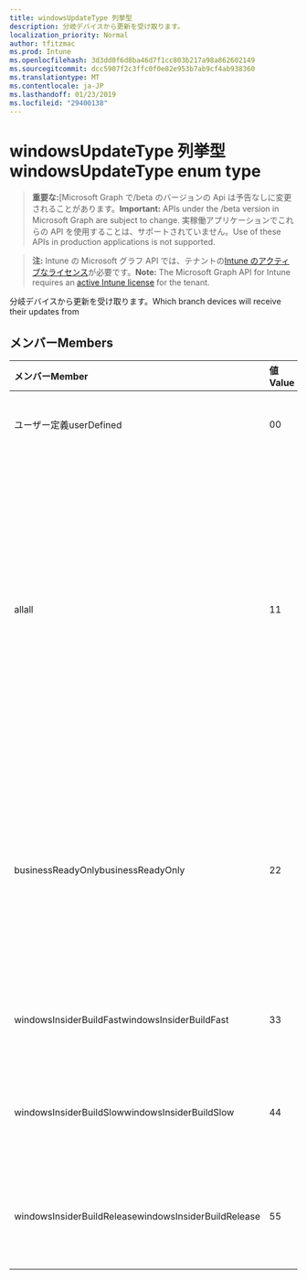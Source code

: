 ```yaml
---
title: windowsUpdateType 列挙型
description: 分岐デバイスから更新を受け取ります。
localization_priority: Normal
author: tfitzmac
ms.prod: Intune
ms.openlocfilehash: 3d3dd0f6d8ba46d7f1cc803b217a98a862602149
ms.sourcegitcommit: dcc5907f2c3ffc0f0e82e953b7ab9cf4ab938360
ms.translationtype: MT
ms.contentlocale: ja-JP
ms.lasthandoff: 01/23/2019
ms.locfileid: "29400138"
---
```

# <a name="windowsupdatetype-enum-type"></a><span data-ttu-id="9489a-103">windowsUpdateType 列挙型</span><span class="sxs-lookup"><span data-stu-id="9489a-103">windowsUpdateType enum type</span></span>

> <span data-ttu-id="9489a-104">**重要な:**[Microsoft Graph で/beta のバージョンの Api は予告なしに変更されることがあります。</span><span class="sxs-lookup"><span data-stu-id="9489a-104">**Important:** APIs under the /beta version in Microsoft Graph are subject to change.</span></span> <span data-ttu-id="9489a-105">実稼働アプリケーションでこれらの API を使用することは、サポートされていません。</span><span class="sxs-lookup"><span data-stu-id="9489a-105">Use of these APIs in production applications is not supported.</span></span>

> <span data-ttu-id="9489a-106">**注:** Intune の Microsoft グラフ API では、テナントの[Intune のアクティブなライセンス](https://go.microsoft.com/fwlink/?linkid=839381)が必要です。</span><span class="sxs-lookup"><span data-stu-id="9489a-106">**Note:** The Microsoft Graph API for Intune requires an [active Intune license](https://go.microsoft.com/fwlink/?linkid=839381) for the tenant.</span></span>

<span data-ttu-id="9489a-107">分岐デバイスから更新を受け取ります。</span><span class="sxs-lookup"><span data-stu-id="9489a-107">Which branch devices will receive their updates from</span></span>

## <a name="members"></a><span data-ttu-id="9489a-108">メンバー</span><span class="sxs-lookup"><span data-stu-id="9489a-108">Members</span></span>
|<span data-ttu-id="9489a-109">メンバー</span><span class="sxs-lookup"><span data-stu-id="9489a-109">Member</span></span>|<span data-ttu-id="9489a-110">値</span><span class="sxs-lookup"><span data-stu-id="9489a-110">Value</span></span>|<span data-ttu-id="9489a-111">説明</span><span class="sxs-lookup"><span data-stu-id="9489a-111">Description</span></span>|
|:---|:---|:---|
|<span data-ttu-id="9489a-112">ユーザー定義</span><span class="sxs-lookup"><span data-stu-id="9489a-112">userDefined</span></span>|<span data-ttu-id="9489a-113">0</span><span class="sxs-lookup"><span data-stu-id="9489a-113">0</span></span>|<span data-ttu-id="9489a-114">設定するユーザーを許可します。</span><span class="sxs-lookup"><span data-stu-id="9489a-114">Allow the user to set.</span></span>|
|<span data-ttu-id="9489a-115">all</span><span class="sxs-lookup"><span data-stu-id="9489a-115">all</span></span>|<span data-ttu-id="9489a-116">1</span><span class="sxs-lookup"><span data-stu-id="9489a-116">1</span></span>|<span data-ttu-id="9489a-117">半年のチャネル (対象となる)。</span><span class="sxs-lookup"><span data-stu-id="9489a-117">Semi-annual Channel (Targeted).</span></span> <span data-ttu-id="9489a-118">デバイスでは、半年のチャネル (対象) からすべての適用可能な機能の更新を取得します。</span><span class="sxs-lookup"><span data-stu-id="9489a-118">Device gets all applicable feature updates from Semi-annual Channel (Targeted).</span></span>|
|<span data-ttu-id="9489a-119">businessReadyOnly</span><span class="sxs-lookup"><span data-stu-id="9489a-119">businessReadyOnly</span></span>|<span data-ttu-id="9489a-120">2</span><span class="sxs-lookup"><span data-stu-id="9489a-120">2</span></span>|<span data-ttu-id="9489a-121">半年チャンネルです。</span><span class="sxs-lookup"><span data-stu-id="9489a-121">Semi-annual Channel.</span></span> <span data-ttu-id="9489a-122">デバイスは、半年のチャネルからの機能の更新を取得します。</span><span class="sxs-lookup"><span data-stu-id="9489a-122">Device gets feature updates from Semi-annual Channel.</span></span>|
|<span data-ttu-id="9489a-123">windowsInsiderBuildFast</span><span class="sxs-lookup"><span data-stu-id="9489a-123">windowsInsiderBuildFast</span></span>|<span data-ttu-id="9489a-124">3</span><span class="sxs-lookup"><span data-stu-id="9489a-124">3</span></span>|<span data-ttu-id="9489a-125">Windows の内部からのビルド - 高速</span><span class="sxs-lookup"><span data-stu-id="9489a-125">Windows Insider build - Fast</span></span>|
|<span data-ttu-id="9489a-126">windowsInsiderBuildSlow</span><span class="sxs-lookup"><span data-stu-id="9489a-126">windowsInsiderBuildSlow</span></span>|<span data-ttu-id="9489a-127">4</span><span class="sxs-lookup"><span data-stu-id="9489a-127">4</span></span>|<span data-ttu-id="9489a-128">Windows 内部からビルド時間がかかる</span><span class="sxs-lookup"><span data-stu-id="9489a-128">Windows Insider build - Slow</span></span>|
|<span data-ttu-id="9489a-129">windowsInsiderBuildRelease</span><span class="sxs-lookup"><span data-stu-id="9489a-129">windowsInsiderBuildRelease</span></span>|<span data-ttu-id="9489a-130">5</span><span class="sxs-lookup"><span data-stu-id="9489a-130">5</span></span>|<span data-ttu-id="9489a-131">リリース ビルドの Windows の内部から</span><span class="sxs-lookup"><span data-stu-id="9489a-131">Release Windows Insider build</span></span>|





